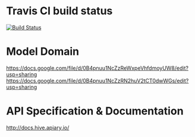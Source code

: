 # Travis CI build status
[![Build Status](https://travis-ci.org/Hivefication/Hive.png?branch=master)](https://travis-ci.org/Hivefication/Hive)

# Model Domain
https://docs.google.com/file/d/0B4pnuu1NcZzReWxpeVhfdmoyUW8/edit?usp=sharing
https://docs.google.com/file/d/0B4pnuu1NcZzRN2huV2tCT0dwWGs/edit?usp=sharing

# API Specification & Documentation
http://docs.hive.apiary.io/

